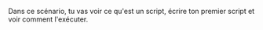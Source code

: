 Dans ce scénario, tu vas voir ce qu'est un script, écrire ton premier script et voir comment l'exécuter.
